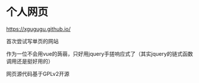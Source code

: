 # 个人网页
https://xgugugu.github.io/

首次尝试写单页的网站

作为一位不会用vue的蒟蒻，只好用jquery手搓响应式了（其实jquery的链式函数调用还是挺好用的）

网页源代码基于GPLv2开源